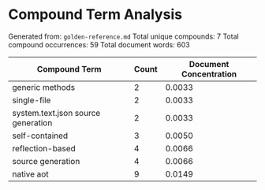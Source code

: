 # Compound Term Analysis

Generated from: `golden-reference.md`
Total unique compounds: 7
Total compound occurrences: 59
Total document words: 603

| Compound Term | Count | Document Concentration |
|---------------|-------|------------------------|
| generic methods | 2 | 0.0033 |
| single-file | 2 | 0.0033 |
| system.text.json source generation | 2 | 0.0033 |
| self-contained | 3 | 0.0050 |
| reflection-based | 4 | 0.0066 |
| source generation | 4 | 0.0066 |
| native aot | 9 | 0.0149 |
